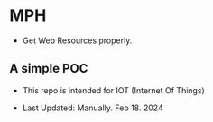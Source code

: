 # MPH
- Get Web Resources properly.

## A simple POC
- This repo is intended for IOT (Internet Of Things)

- Last Updated: Manually. Feb 18. 2024
